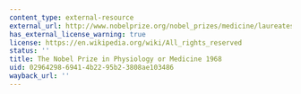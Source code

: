 ```yaml
---
content_type: external-resource
external_url: http://www.nobelprize.org/nobel_prizes/medicine/laureates/1968/index.html
has_external_license_warning: true
license: https://en.wikipedia.org/wiki/All_rights_reserved
status: ''
title: The Nobel Prize in Physiology or Medicine 1968
uid: 02964298-6941-4b22-95b2-3808ae103486
wayback_url: ''
---
```

